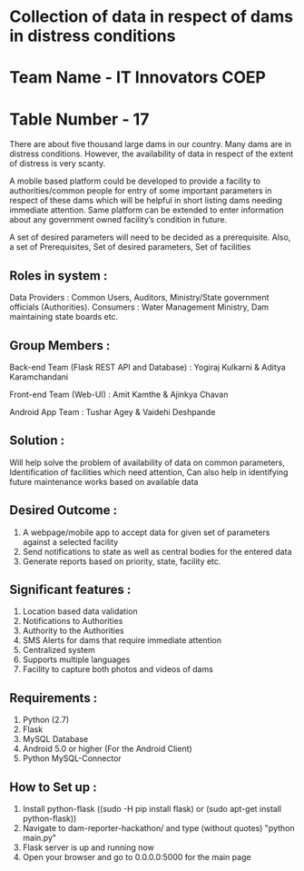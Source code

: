# Collection of data in respect of dams in distress conditions

# Team Name - IT Innovators COEP
# Table Number - 17

There are about five thousand large dams in our country. Many dams are in distress conditions. However, the availability of data in respect of the extent of distress is very scanty.

A mobile based platform could be developed to provide a facility to authorities/common people for entry of some important parameters in respect of these dams which will be helpful in short listing dams needing immediate attention. Same platform can be extended to enter information about any government owned facility’s condition in future.

A set of desired parameters will need to be decided as a prerequisite.
Also, a set of Prerequisites, Set of desired parameters, Set of facilities

## Roles in system :
Data Providers : Common Users, Auditors, Ministry/State government officials (Authorities).
Consumers : Water Management Ministry, Dam maintaining state boards etc.

## Group Members :

Back-end Team (Flask REST API and Database) : 
                Yogiraj Kulkarni
				& Aditya Karamchandani

Front-end Team (Web-UI) : Amit Kamthe
						  & Ajinkya Chavan

Android App Team : Tushar Agey
				   & Vaidehi Deshpande

## Solution :
Will help solve the problem of availability of data on common parameters,
Identification of facilities which need attention,
Can also help in identifying future maintenance works based on available data

## Desired Outcome :
1. A webpage/mobile app to accept data for given set of parameters against a selected facility
2. Send notifications to state as well as central bodies for the entered data
3. Generate reports based on priority, state, facility etc.

## Significant features :
1. Location based data validation
2. Notifications to Authorities
2. Authority to the Authorities
3. SMS Alerts for dams that require immediate attention
4. Centralized system
5. Supports multiple languages
6. Facility to capture both photos and videos of dams

## Requirements :
1. Python (2.7)
2. Flask
3. MySQL Database
4. Android 5.0 or higher (For the Android Client)
5. Python MySQL-Connector

## How to Set up :
1. Install python-flask ((sudo -H pip install flask) or (sudo apt-get install python-flask))
2. Navigate to dam-reporter-hackathon/ and type (without quotes) "python main.py"
3. Flask server is up and running now
4. Open your browser and go to 0.0.0.0:5000 for the main page

